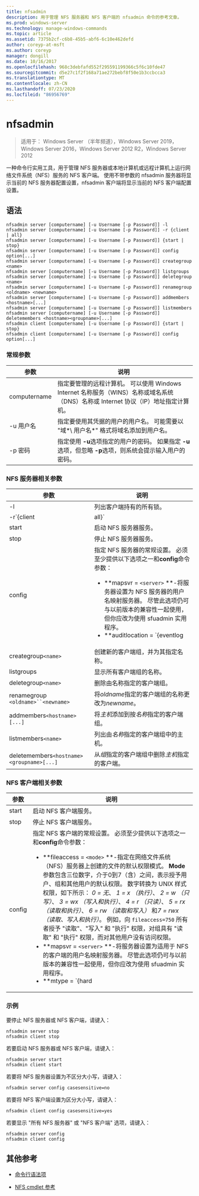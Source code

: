```yaml
---
title: nfsadmin
description: 用于管理 NFS 服务器和 NFS 客户端的 nfsadmin 命令的参考文章。
ms.prod: windows-server
ms.technology: manage-windows-commands
ms.topic: article
ms.assetid: 7375b2cf-c6b8-45b5-abf6-6c10e462defd
author: coreyp-at-msft
ms.author: coreyp
manager: dongill
ms.date: 10/16/2017
ms.openlocfilehash: 968c3debfafd552f295591199366c5f6c10fde47
ms.sourcegitcommit: d5e27c1f2f168a71ae272bebf8f50e1b3ccbcca3
ms.translationtype: MT
ms.contentlocale: zh-CN
ms.lasthandoff: 07/23/2020
ms.locfileid: "86956769"
---
```

# <a name="nfsadmin"></a>nfsadmin

> 适用于： Windows Server （半年频道），Windows Server 2019，Windows Server 2016，Windows Server 2012 R2，Windows Server 2012

一种命令行实用工具，用于管理 NFS 服务器或本地计算机或远程计算机上运行网络文件系统（NFS）服务的 NFS 客户端。 使用不带参数的 nfsadmin 服务器将显示当前的 NFS 服务器配置设置，nfsadmin 客户端将显示当前的 NFS 客户端配置设置。

## <a name="syntax"></a>语法

```
nfsadmin server [computername] [-u Username [-p Password]] -l
nfsadmin server [computername] [-u Username [-p Password]] -r {client | all}
nfsadmin server [computername] [-u Username [-p Password]] {start | stop}
nfsadmin server [computername] [-u Username [-p Password]] config option[...]
nfsadmin server [computername] [-u Username [-p Password]] creategroup <name>
nfsadmin server [computername] [-u Username [-p Password]] listgroups
nfsadmin server [computername] [-u Username [-p Password]] deletegroup <name>
nfsadmin server [computername] [-u Username [-p Password]] renamegroup <oldname> <newname>
nfsadmin server [computername] [-u Username [-p Password]] addmembers <hostname>[...]
nfsadmin server [computername] [-u Username [-p Password]] listmembers
nfsadmin server [computername] [-u Username [-p Password]] deletemembers <hostname><groupname>[...]
nfsadmin client [computername] [-u Username [-p Password]] {start | stop}
nfsadmin client [computername] [-u Username [-p Password]] config option[...]
```

### <a name="general-parameters"></a>常规参数

| 参数 | 说明 |
| --------- | ----------- |
| computername | 指定要管理的远程计算机。 可以使用 Windows Internet 名称服务（WINS）名称或域名系统（DNS）名称或 Internet 协议（IP）地址指定计算机。 |
| -u 用户名 | 指定要使用其凭据的用户的用户名。 可能需要以 "域*\ 用户名*" 格式将域名添加到用户名。 |
| -p 密码 | 指定使用 **-u**选项指定的用户的密码。 如果指定 **-u**选项，但忽略 **-p**选项，则系统会提示输入用户的密码。 |

### <a name="server-for-nfs-related-parameters"></a>NFS 服务器相关参数

| 参数 | 说明 |
| --------- | ----------- |
| -l | 列出客户端持有的所有锁。 |
| -r`{client|all}` | 释放由客户端持有的锁，如果所有客户端均指定了 all，则为。 |
| start | 启动 NFS 服务器服务。 |
| stop | 停止 NFS 服务器服务。 |
| config | 指定 NFS 服务器的常规设置。 必须至少提供以下选项之一和**config**命令参数：<ul><li>**mapsvr = `<server>` **-将服务器设置为 NFS 服务器的用户名映射服务器。 尽管此选项仍可与以前版本的兼容性一起使用，但你应改为使用 sfuadmin 实用程序。</li><li>**auditlocation = `{eventlog|file|both|none}` **-指定是否审核事件以及记录事件的位置。 需要以下参数之一：<ul><li>**eventlog** -指定将仅在事件查看器应用程序日志中记录审核的事件。</li><li>**文件**-指定将仅在指定的文件中记录已审核的事件 `config fname` 。</li><li>**两者**-指定审核事件将记录在事件查看器应用程序日志以及由指定的文件中 `config fname` 。</li><li>**无**-指定不审核事件。</li></ul><li>**fname = `<file>` **-将文件指定的文件设置为审核文件。 默认值为 **%sfudir%\log \\ nfssvr**。</li><li>**fsize = `<size>` **-将大小设置为审核文件的最大大小（mb）。 默认的最大大小为**7 MB**。</li><li>**`audit=[+|-]mount [+|-]read [+|-]write [+|-]create [+|-]delete [+|-]locking [+|-]all`**-指定要记录的事件。 若要开始记录事件，请在事件名称之前键入一个加号（ **+** ）; 若要停止记录事件，请在事件名称之前键入一个减号（ **-** ）。 如果省略符号，则假定为 **+** 符号。 不要将**所有**事件与任何其他事件名称一起使用。</li><li>**lockperiod = `<seconds>` **-指定在到 NFS 服务器的连接丢失然后重新建立，或在 NFS 服务器服务重新启动后，NFS 服务器等待回收锁的秒数。</li><li>**portmapprotocol = `{TCP|UDP|TCP+UDP}` **-指定 Portmap 支持的传输协议。 默认设置为**TCP + UDP**。</li><li>**mountprotocol = `{TCP|UDP|TCP+UDP}` **-指定装载支持的传输协议。 默认设置为**TCP + UDP**。</li><li>**nfsprotocol = `{TCP|UDP|TCP+UDP}` **-指定网络文件系统（NFS）支持的传输协议。 默认设置为**TCP + UDP**</li><li>**nlmprotocol = `{TCP|UDP|TCP+UDP}` **-指定网络锁管理器（NLM）支持的传输协议。 默认设置为**TCP + UDP**。</li><li>**nsmprotocol = `{TCP|UDP|TCP+UDP}` **-指定网络状态管理器（NSM）支持的传输协议。 默认设置为**TCP + UDP**。</li><li>**enableV3 = `{yes|no}` **-指定是否将支持 NFS 版本3协议。 默认设置为 **"是"**。</li><li>**renewauth = `{yes|no}` **-指定在 config renewauthinterval 指定的时间段后是否需要重新进行身份验证的客户端连接。 默认设置为 "**否**"。</li><li>**renewauthinterval = `<seconds>` **-如果 `config renewauth` 设置为 **"是"**，则指定在强制重新进行身份验证之前经过的秒数。 默认值为**600 秒**。</li><li>**dircache = `<size>` **-指定目录缓存的大小（kb）。 指定为 size 的数字必须是4到128之间的4的倍数。 默认目录缓存大小为**128 KB**。</li><li>**translationfile = `<file>` **-指定一个文件，该文件包含用于在从基于 Windows 的到基于 UNIX 的文件系统移动文件时替换文件名称中的字符的映射信息。 如果未指定文件，则将禁用文件名字符转换。 如果**translationfile**的值已更改，则必须重新启动服务器才能使更改生效。</li><li>**dotfileshidden = `{yes|no}` **-指定名称以句点（.）开头的文件是否在 Windows 文件系统中标记为隐藏，并因此对 NFS 客户端隐藏。 默认设置为 "**否**"。</li><li>**casesensitivelookups = `{yes|no}` **-指定目录查找是否区分大小写（需要完全匹配字符大小写）。<p>还必须禁用 Windows 内核不区分大小写，以支持区分大小写的文件名。 若要支持区分大小写，请将注册表项的**DWord**值更改 `HKLM\SYSTEM\CurrentControlSet\Control\Session Manager\kernel` 为**0**。</li><li>**ntfscase = `{lower|upper|preserve}` **-指定 NTFS 文件系统中文件名称的大小写是否以小写、大写或存储在目录中的形式返回。 默认设置为 "**保留**"。 如果**casesensitivelookups**设置为 **"是"**，则无法更改此设置。</li></ul> |
| creategroup`<name>` | 创建新的客户端组，并为其指定名称。 |
| listgroups | 显示所有客户端组的名称。 |
| deletegroup`<name>` | 删除由名称指定的客户端组。 |
| renamegroup `<oldname>``<newname>` | 将*oldname*指定的客户端组的名称更改为*newname*。 |
| addmembers`<hostname>[...]` | 将*主机*添加到按*名称*指定的客户端组。 |
| listmembers`<name>` | 列出由*名称*指定的客户端组中的主机。 |
| deletemembers`<hostname><groupname>[...]` | 从*组*指定的客户端组中删除*主机*指定的客户端。 |

### <a name="client-for-nfs-related-parameters"></a>NFS 客户端相关参数

| 参数 | 说明 |
| --------- | ----------- |
| start | 启动 NFS 客户端服务。 |
| stop | 停止 NFS 客户端服务。 |
| config | 指定 NFS 客户端的常规设置。 必须至少提供以下选项之一和**config**命令参数：<ul><li>**fileaccess = `<mode>` **-指定在网络文件系统（NFS）服务器上创建的文件的默认权限模式。 **Mode**参数包含三位数字，介于0到7（含）之间，表示授予用户、组和其他用户的默认权限。 数字转换为 UNIX 样式权限，如下所示： *0 = 无*、 *1 = x （执行）*、 *2 = w （只写）*、 *3 = wx （写入和执行）*、 *4 = r （只读）*、 *5 = rx （读取和执行）*、 *6 = rw （读取和写入）* 和*7 = rwx （读取、写入和执行）*。 例如，向 `fileaccess=750` 所有者授予 "读取"、"写入" 和 "执行" 权限，对组具有 "读取" 和 "执行" 权限，而对其他用户没有访问权限。</li><li>**mapsvr = `<server>` **-将服务器设置为适用于 NFS 的客户端的用户名映射服务器。 尽管此选项仍可与以前版本的兼容性一起使用，但你应改为使用 sfuadmin 实用程序。</li><li>**mtype = `{hard|soft}` **-指定默认装载类型。 对于硬装载，NFS 客户端会继续重试失败的 RPC，直到成功。 对于软装载，NFS 客户端在重试后将失败返回到调用应用程序。</li><li>**重试 `<number>` =**-指定尝试建立软装载连接的次数。 此值必须介于1到10（含）之间。 默认值为 **1**。</li><li>**超时 = `<seconds>` **-指定等待连接的秒数（远程过程调用）。 此值必须是*0.8*、 *0.9*或从*1 到 60*的整数（包括1和）。 默认值为**0.8**。</li><li>**协议 = `{TCP|UDP|TCP+UDP}` **-指定客户端支持的传输协议。 默认设置为**TCP + UDP**。</li><li>**rsize = `<size>` **-指定读取缓冲区的大小（以 kb 为单位）。 此值可以是*0.5、1、2、4、8、16*或*32*。 默认值为**32**。</li><li>**wsize = `<size>` **-指定写入缓冲区的大小（以 kb 为单位）。 此值可以是*0.5、1、2、4、8、16*或*32*。 默认值为**32**。</li><li>**perf = 默认**值-将以下性能设置还原为默认值： *mtype*、 *retry*、 *timeout*、 *rsize*或*wsize*。 |

### <a name="examples"></a>示例

要停止 NFS 服务器或 NFS 客户端，请键入：

```
nfsadmin server stop
nfsadmin client stop
```

若要启动 NFS 服务器或 NFS 客户端，请键入：

```
nfsadmin server start
nfsadmin client start
```

若要将 NFS 服务器设置为不区分大小写，请键入：

```
nfsadmin server config casesensitive=no
```

若要将 NFS 客户端设置为区分大小写，请键入：

```
nfsadmin client config casesensitive=yes
```

若要显示 "所有 NFS 服务器" 或 "NFS 客户端" 选项，请键入：

```
nfsadmin server config
nfsadmin client config
```

## <a name="additional-references"></a>其他参考

- [命令行语法项](command-line-syntax-key.md)

- [NFS cmdlet 参考](/powershell/module/nfs)
